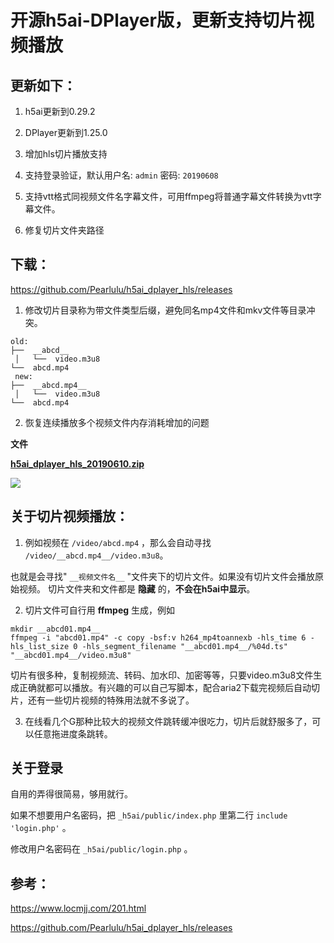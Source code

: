 # 开源h5ai-DPlayer版，更新支持切片视频播放


## 更新如下：

1. h5ai更新到0.29.2

2. DPlayer更新到1.25.0

3. 增加hls切片播放支持

4. 支持登录验证，默认用户名: `admin` 密码: `20190608`

5. 支持vtt格式同视频文件名字幕文件，可用ffmpeg将普通字幕文件转换为vtt字幕文件。

6. 修复切片文件夹路径

## 下载：

https://github.com/Pearlulu/h5ai_dplayer_hls/releases

1. 修改切片目录称为带文件类型后缀，避免同名mp4文件和mkv文件等目录冲突。
```
old:
├──  __abcd__
 │   └──  video.m3u8
└──  abcd.mp4
 new:
├──  __abcd.mp4__
 │   └──  video.m3u8
└──  abcd.mp4
```
2. 恢复连续播放多个视频文件内存消耗增加的问题

**文件**

[**h5ai_dplayer_hls_20190610.zip**](https://github.com/Pearlulu/h5ai_dplayer_hls/releases/download/0610/h5ai_dplayer_hls_20190610.zip)




![](https://www.locmjj.com/wp-content/uploads/image/20190612/1560338041849554.png)

## 关于切片视频播放：

1. 例如视频在 `/video/abcd.mp4` ，那么会自动寻找 `/video/__abcd.mp4__/video.m3u8`。

也就是会寻找" `__视频文件名__` "文件夹下的切片文件。如果没有切片文件会播放原始视频。
切片文件夹和文件都是 **隐藏** 的，**不会在h5ai中显示**。

2. 切片文件可自行用 **ffmpeg** 生成，例如

```
mkdir __abcd01.mp4__
ffmpeg -i "abcd01.mp4" -c copy -bsf:v h264_mp4toannexb -hls_time 6 -hls_list_size 0 -hls_segment_filename "__abcd01.mp4__/%04d.ts" "__abcd01.mp4__/video.m3u8"
```

切片有很多种，复制视频流、转码、加水印、加密等等，只要video.m3u8文件生成正确就都可以播放。有兴趣的可以自己写脚本，配合aria2下载完视频后自动切片，还有一些切片视频的特殊用法就不多说了。

3. 在线看几个G那种比较大的视频文件跳转缓冲很吃力，切片后就舒服多了，可以任意拖进度条跳转。

## 关于登录

自用的弄得很简易，够用就行。

如果不想要用户名密码，把 `_h5ai/public/index.php` 里第二行 `include 'login.php'` 。

修改用户名密码在 `_h5ai/public/login.php` 。



## 参考：
https://www.locmjj.com/201.html

https://github.com/Pearlulu/h5ai_dplayer_hls/releases
